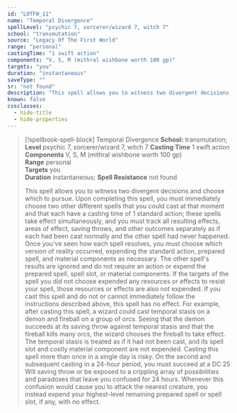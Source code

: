 ```yaml
---
id: "LOTFW_11"
name: "Temporal Divergence"
spellLevel: "psychic 7, sorcerer/wizard 7, witch 7"
school: "transmutation"
source: "Legacy Of The First World"
range: "personal"
castingTime: "1 swift action"
components: "V, S, M (mithral wishbone worth 100 gp)"
targets: "you"
duration: "instantaneous"
saveType: ""
sr: "not found"
description: "This spell allows you to witness two divergent decisions and choose which to pursue. Upon completing this spell, you must immediately choose two other different spells that you could cast at that moment and that each have a casting time of 1 standard action; these spells take effect simultaneously, and you must track all resulting effects, areas of effect, saving throws, and other outcomes separately as if each had been cast normally and the other spell had never happened. Once you've seen how each spell resolves, you must choose which version of reality occurred, expending the standard action, prepared spell, and material components as necessary. The other spell's results are ignored and do not require an action or expend the prepared spell, spell slot, or material components. If the targets of the spell you did not choose expended any resources or effects to resist your spell, those resources or effects are also not expended. If you cast this spell and do not or cannot immediately follow the instructions described above, this spell has no effect.  For example, after casting this spell, a wizard could cast temporal stasis on a demon and fireball on a group of orcs. Seeing that the demon succeeds at its saving throw against temporal stasis and that the fireball kills many orcs, the wizard chooses the fireball to take effect. The temporal stasis is treated as if it had not been cast, and its spell slot and costly material component are not expended.  Casting this spell more than once in a single day is risky. On the second and subsequent casting in a 24-hour period, you must succeed at a DC 25 Will saving throw or be exposed to a crippling array of possibilities and paradoxes that leave you confused for 24 hours. Whenever this confusion would cause you to attack the nearest creature, you instead expend your highest-level remaining prepared spell or spell slot, if any, with no effect."
known: false
cssclasses:
  - hide-title
  - hide-properties
---
```


> [!spellbook-spell-block] Temporal Divergence
> **School:** transmutation; **Level** psychic 7, sorcerer/wizard 7, witch 7
> **Casting Time** 1 swift action  
> **Components** V, S, M (mithral wishbone worth 100 gp)  
> **Range** personal  
> **Targets** you  
> **Duration** instantaneous; **Spell Resistance** not found
> 
> This spell allows you to witness two divergent decisions and choose which to pursue. Upon completing this spell, you must immediately choose two other different spells that you could cast at that moment and that each have a casting time of 1 standard action; these spells take effect simultaneously, and you must track all resulting effects, areas of effect, saving throws, and other outcomes separately as if each had been cast normally and the other spell had never happened. Once you've seen how each spell resolves, you must choose which version of reality occurred, expending the standard action, prepared spell, and material components as necessary. The other spell's results are ignored and do not require an action or expend the prepared spell, spell slot, or material components. If the targets of the spell you did not choose expended any resources or effects to resist your spell, those resources or effects are also not expended. If you cast this spell and do not or cannot immediately follow the instructions described above, this spell has no effect.  For example, after casting this spell, a wizard could cast temporal stasis on a demon and fireball on a group of orcs. Seeing that the demon succeeds at its saving throw against temporal stasis and that the fireball kills many orcs, the wizard chooses the fireball to take effect. The temporal stasis is treated as if it had not been cast, and its spell slot and costly material component are not expended.  Casting this spell more than once in a single day is risky. On the second and subsequent casting in a 24-hour period, you must succeed at a DC 25 Will saving throw or be exposed to a crippling array of possibilities and paradoxes that leave you confused for 24 hours. Whenever this confusion would cause you to attack the nearest creature, you instead expend your highest-level remaining prepared spell or spell slot, if any, with no effect.